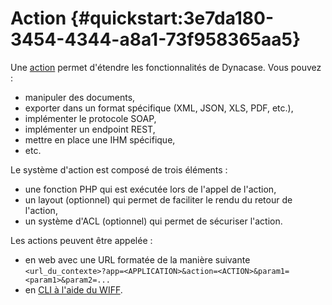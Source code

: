 # Action {#quickstart:3e7da180-3454-4344-a8a1-73f958365aa5}

Une [action][DocIntroAction] permet d'étendre les fonctionnalités de Dynacase. Vous pouvez :

-   manipuler des documents,
-   exporter dans un format spécifique (XML, JSON, XLS, PDF, etc.),
-   implémenter le protocole SOAP,
-   implémenter un endpoint REST,
-   mettre en place une IHM spécifique,
-   etc.

Le système d'action est composé de trois éléments :

-   une fonction PHP qui est exécutée lors de l'appel de l'action,
-   un layout (optionnel) qui permet de faciliter le rendu du retour de l'action,
-   un système d'ACL (optionnel) qui permet de sécuriser l'action.

Les actions peuvent être appelée :

-   en web avec une URL formatée de la manière suivante `<url_du_contexte>?app=<APPLICATION>&action=<ACTION>&param1=<param1>&param2=...`
-   en [CLI à l'aide du WIFF][DocCLIAction].

<!-- links -->

[DocIntroAction]: https://docs.anakeen.com/dynacase/3.2/dynacase-doc-core-reference/website/book/core-ref:a88e69b9-b583-4651-898f-d2583d0eeb1f.html#core-ref:5f3cfda3-6293-4b3b-8b9f-616e9f9b029f "Documentation : introduction action"
[DocCLIAction]: https://docs.anakeen.com/dynacase/3.2/dynacase-doc-core-reference/website/book/core-ref:1566c46d-a53d-44cf-8c3f-0d0e21c0b117.html#core-ref:63832d9f-61a8-4846-a9d5-c34ee58de4a6 "Documentation : action appel CLI"